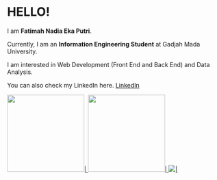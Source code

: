 # HELLO! 
 
I am **Fatimah Nadia Eka Putri**.<br>
 
Currently, I am an **Information Engineering Student** at Gadjah Mada University.<br>
 
I am interested in Web Development (Front End and Back End) and Data Analysis.<br>
 
You can also check my LinkedIn here. [LinkedIn](https://www.linkedin.com/in/fatimah-nadia-eka-putri-251484246/)
 
<p align="left">
<a href="https://github.com/fatimahnadiaekaputri">
  <img height="180em" src="https://github-readme-stats-eight-theta.vercel.app/api?username=fatimahnadiaekaputri&show_icons=true&theme=algolia&include_all_commits=true&count_private=true"/>|
  <img height="180em" src="https://github-readme-stats.vercel.app/api/top-langs/?username=fatimahnadiaekaputri&layout=compact&theme=algolia&count_private=true"/>|
  <img src="https://github-readme-streak-stats.herokuapp.com/?user=fatimahnadiaekaputri"/>|
</a>
</p>
